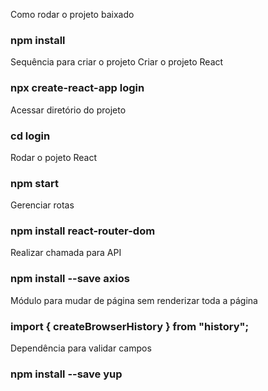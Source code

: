 Como rodar o projeto baixado
### npm install 
Sequência para criar o projeto
Criar o projeto  React
### npx create-react-app login

Acessar diretório do projeto
### cd login

Rodar o pojeto React
### npm start

Gerenciar rotas
### npm install react-router-dom

Realizar chamada para API   
### npm install --save axios

Módulo para mudar de página sem renderizar toda a página
### import { createBrowserHistory } from "history";


Dependência para validar campos
### npm install --save yup